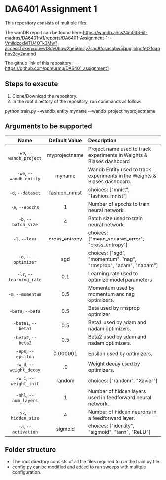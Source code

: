 # DA6401 Assignment 1

This repository consists of multiple files.

The wanDB report can be found here:
https://wandb.ai/cs24m033-iit-madras/DA6401-A1/reports/DA6401-Assignment-1--VmlldzoxMTU4OTk3Mw?accessToken=uuwv18dy0hqw2he56ncjy7shu8fcsasqbw5igugljolpofet2fqaqhbv2cy2mmpd

The github link of this repository:
https://github.com/ppmurmu/DA6401_assignment1

## Steps to execute
1. Clone/Download the repository.
2. In the root directory of the repository, run commands as follow:
   
python train.py --wandb_entity myname --wandb_project myprojectname

## Arguments to be supported

| Name | Default Value | Description |
| :---: | :-------------: | :----------- |
| `-wp`, `--wandb_project` | myprojectname | Project name used to track experiments in Weights & Biases dashboard |
| `-we`, `--wandb_entity` | myname  | Wandb Entity used to track experiments in the Weights & Biases dashboard. |
| `-d`, `--dataset` | fashion_mnist | choices:  ["mnist", "fashion_mnist"] |
| `-e`, `--epochs` | 1 |  Number of epochs to train neural network.|
| `-b`, `--batch_size` | 4 | Batch size used to train neural network. | 
| `-l`, `--loss` | cross_entropy | choices:  ["mean_squared_error", "cross_entropy"] |
| `-o`, `--optimizer` | sgd | choices:  ["sgd", "momentum", "nag", "rmsprop", "adam", "nadam"] | 
| `-lr`, `--learning_rate` | 0.1 | Learning rate used to optimize model parameters | 
| `-m`, `--momentum` | 0.5 | Momentum used by momentum and nag optimizers. |
| `-beta`, `--beta` | 0.5 | Beta used by rmsprop optimizer | 
| `-beta1`, `--beta1` | 0.5 | Beta1 used by adam and nadam optimizers. | 
| `-beta2`, `--beta2` | 0.5 | Beta2 used by adam and nadam optimizers. |
| `-eps`, `--epsilon` | 0.000001 | Epsilon used by optimizers. |
| `-w_d`, `--weight_decay` | .0 | Weight decay used by optimizers. |
| `-w_i`, `--weight_init` | random | choices:  ["random", "Xavier"] | 
| `-nhl`, `--num_layers` | 1 | Number of hidden layers used in feedforward neural network. | 
| `-sz`, `--hidden_size` | 4 | Number of hidden neurons in a feedforward layer. |
| `-a`, `--activation` | sigmoid | choices:  ["identity", "sigmoid", "tanh", "ReLU"] |


## Folder structure
- The root directory consists of all the files required to run the train.py file.
- config.py can be modified and added to run sweeps with mulitple configuration.

   